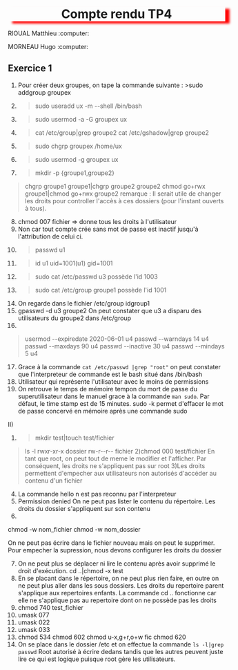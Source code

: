 <h1 align="center" style="box-shadow: 10px 5px 5px red">Compte rendu TP4</h1>                                   
<p>RIOUAL Matthieu :computer:</p>
<p>MORNEAU Hugo :computer:</P>

## Exercice 1

1) Pour créer deux groupes, on tape la commande suivante : >sudo addgroup groupex
2) >sudo useradd ux -m --shell /bin/bash
3) >sudo usermod -a -G groupex ux
4) >cat /etc/group|grep groupe2
   >cat /etc/gshadow|grep groupe2
5) >sudo chgrp groupex /home/ux
6) >sudo usermod -g groupex ux
7) >mkdir -p {groupe1,groupe2}
 >chgrp groupe1 groupe1|chgrp groupe2 groupe2
 >chmod go+rwx groupe1|chmod go+rwx groupe2
remarque : Il serait utile de changer les droits pour controller l'accès à ces dossiers (pour l'instant ouverts à tous).
8) chmod 007 fichier => donne tous les droits à l'utilisateur
9) Non car tout compte crée sans mot de passe est inactif jusqu'à l'attribution de celui ci.
10) >passwd u1
11) >id u1    uid=1001(u1) gid=1001
12) >sudo cat /etc/passwd u3 possède l'id 1003
13) >sudo cat /etc/group groupe1 possède l'id 1001
14) On regarde dans le fichier /etc/group
idgroup1 
15) gpasswd -d u3 groupe2
On peut constater que u3 a disparu des utilisateurs du groupe2 dans /etc/group
16) 
> usermod --expiredate 2020-06-01 u4
> passwd --warndays 14 u4
> passwd --maxdays 90 u4
> passwd --inactive 30 u4
> passwd --mindays 5 u4
17) Grace à la commande ```cat /etc/passwd |grep "root"``` on peut constater que l'interpreteur de commande est le bash situé dans /bin/bash
18) Utilisateur qui représente l'utilisateur avec le moins de permissions
19) On retrouve le temps de mémoire tempon du mort de passe du superutilisateur dans le manuel grace à la commande ```man sudo```. Par défaut, le time stamp est de 15 minutes.
sudo -k permet d'effacer le mot de passe concervé en mémoire après une commande sudo

II)

1) >mkdir test|touch test/fichier
>ls -l
rwxr-xr-x dossier
rw-r--r-- fichier
2)chmod 000 test/fichier
En tant que root, on peut tout de meme le modifier et l'afficher. Par conséquent, les droits ne s'appliquent pas sur root
3)Les droits permettent d'empecher aux utilisateurs non autorisés d'accéder au contenu d'un fichier
4) La commande hello n est pas reconnu par l'interpreteur
5) Permission denied On ne peut pas lister le contenu du répertoire. Les droits du dossier s'appliquent sur son contenu
6) 
chmod -w nom_fichier
chmod -w nom_dossier

On ne peut pas écrire dans le fichier nouveau mais on peut le supprimer.
Pour empecher la supression, nous devons configurer les droits du dossier 

7) On ne peut plus se déplacer ni lire le contenu après avoir supprimé le droit d'exécution.
cd ..|chmod -x test
8) En se placant dans le répertoire, on ne peut plus rien faire, en outre on ne peut plus aller dans les sous dossiers. Les droits du repertoire parent s'applique aux repertoires enfants. La commande cd .. fonctionne car elle ne s'applique pas au repertoire dont on ne possède pas les droits
9) chmod 740 test_fichier 
10) umask 077
11) umask 022
12) umask 033
13) chmod 534
chmod 602
chmod u-x,g+r,o+w fic
chmod 620
14) On se place dans le dossier /etc et on effectue la commande ```ls -l|grep passwd```
Root autorisé à écrire dedans tandis que les autres peuvent juste lire ce qui est logique puisque root gère les utilisateurs.
